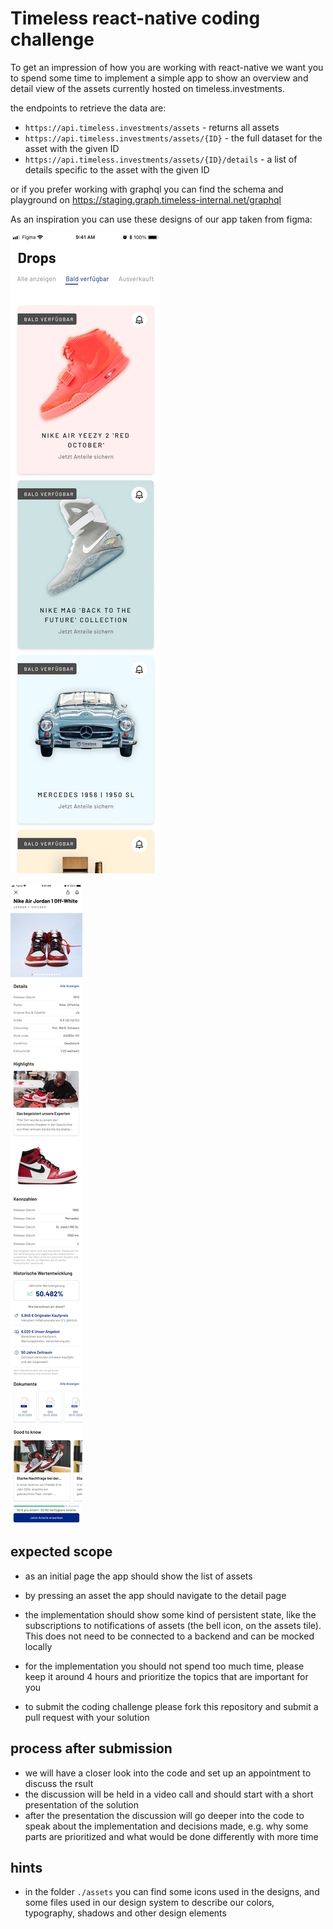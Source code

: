 # Timeless react-native coding challenge

To get an impression of how you are working with react-native we want you to
spend some time to implement a simple app to show an overview and detail view of
the assets currently hosted on timeless.investments.

the endpoints to retrieve the data are:

- `https://api.timeless.investments/assets` - returns all assets
- `https://api.timeless.investments/assets/{ID}` - the full dataset for the
  asset with the given ID
- `https://api.timeless.investments/assets/{ID}/details` - a list of details
  specific to the asset with the given ID
  
or if you prefer working with graphql you can find the schema and playground on https://staging.graph.timeless-internal.net/graphql

As an inspiration you can use these designs of our app taken from figma:

![browse page](./documentation/browse.jpg)

![product detail page](./documentation/product-detail-page.jpg)

## expected scope

- as an initial page the app should show the list of assets
- by pressing an asset the app should navigate to the detail page
- the implementation should show some kind of persistent state, like the
  subscriptions to notifications of assets (the bell icon, on the assets tile).
  This does not need to be connected to a backend and can be mocked locally
- for the implementation you should not spend too much time, please keep it
  around 4 hours and prioritize the topics that are important for you

- to submit the coding challenge please fork this repository and submit a pull
  request with your solution

## process after submission

- we will have a closer look into the code and set up an appointment to discuss
  the rsult
- the discussion will be held in a video call and should start with a short
  presentation of the solution
- after the presentation the discussion will go deeper into the code to speak
  about the implementation and decisions made, e.g. why some parts are
  prioritized and what would be done differently with more time

## hints

- in the folder `./assets` you can find some icons used in the designs, and some
  files used in our design system to describe our colors, typography, shadows
  and other design elements
